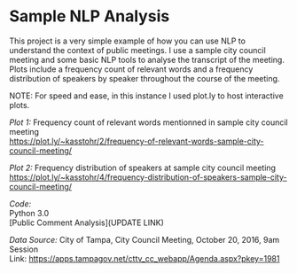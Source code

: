# Sample NLP Analysis

This project is a very simple example of how you can use NLP to understand the context of public meetings. I use a sample city council meeting and some basic NLP tools to analyse the transcript of the meeting. Plots include a frequency count of relevant words and a frequency distribution of speakers by speaker throughout the course of the meeting.  

NOTE: For speed and ease, in this instance I used plot.ly to host interactive plots. 

*Plot 1:* Frequency count of relevant words mentionned in sample city council meeting  
https://plot.ly/~kasstohr/2/frequency-of-relevant-words-sample-city-council-meeting/

*Plot 2:* Frequency distribution of speakers at sample city council meeting   
https://plot.ly/~kasstohr/4/frequency-distribution-of-speakers-sample-city-council-meeting/

*Code:*  
Python 3.0   
[Public Comment Analysis](UPDATE LINK)  

*Data Source:*
City of Tampa, City Council Meeting, October 20, 2016, 9am Session   
Link: https://apps.tampagov.net/cttv_cc_webapp/Agenda.aspx?pkey=1981
